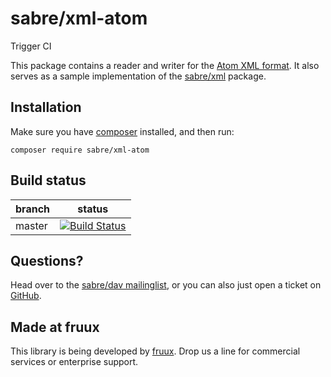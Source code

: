 sabre/xml-atom
===============

Trigger CI

This package contains a reader and writer for the [Atom XML format][5].
It also serves as a sample implementation of the [sabre/xml][6] package.


Installation
------------

Make sure you have [composer][1] installed, and then run:

    composer require sabre/xml-atom


Build status
------------

| branch | status |
| ------ | ------ |
| master | [![Build Status](https://travis-ci.org/sabre-io/xml-atom.png?branch=master)](https://travis-ci.org/sabre-io/xml-atom) |


Questions?
----------

Head over to the [sabre/dav mailinglist][2], or you can also just open a ticket
on [GitHub][3].


Made at fruux
-------------

This library is being developed by [fruux][4]. Drop us a line for commercial
services or enterprise support.

[1]: http://getcomposer.org/
[2]: http://groups.google.com/group/sabredav-discuss
[3]: https://github.com/fruux/sabre-skel/issues/
[4]: https://fruux.com/
[5]: https://tools.ietf.org/html/rfc4287
[6]: https://github.com/fruux/sabre-xml/ 
